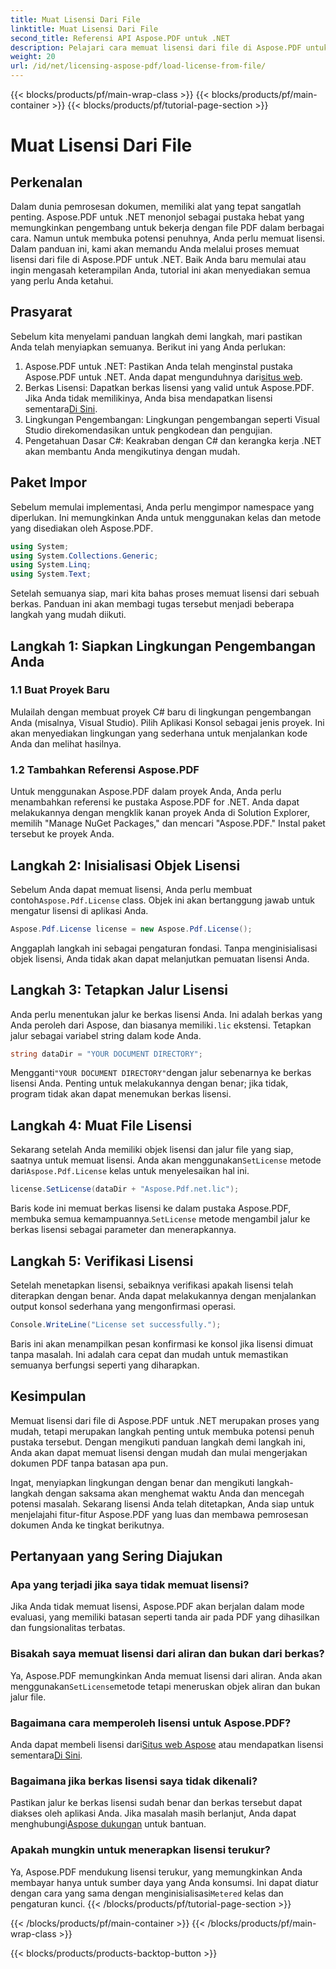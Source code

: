 ```yaml
---
title: Muat Lisensi Dari File
linktitle: Muat Lisensi Dari File
second_title: Referensi API Aspose.PDF untuk .NET
description: Pelajari cara memuat lisensi dari file di Aspose.PDF untuk .NET dengan panduan lengkap ini. Pastikan fungsionalitas penuh dengan menyetel lisensi Anda dengan benar.
weight: 20
url: /id/net/licensing-aspose-pdf/load-license-from-file/
---
```


{{< blocks/products/pf/main-wrap-class >}}
{{< blocks/products/pf/main-container >}}
{{< blocks/products/pf/tutorial-page-section >}}

# Muat Lisensi Dari File

## Perkenalan

Dalam dunia pemrosesan dokumen, memiliki alat yang tepat sangatlah penting. Aspose.PDF untuk .NET menonjol sebagai pustaka hebat yang memungkinkan pengembang untuk bekerja dengan file PDF dalam berbagai cara. Namun untuk membuka potensi penuhnya, Anda perlu memuat lisensi. Dalam panduan ini, kami akan memandu Anda melalui proses memuat lisensi dari file di Aspose.PDF untuk .NET. Baik Anda baru memulai atau ingin mengasah keterampilan Anda, tutorial ini akan menyediakan semua yang perlu Anda ketahui.

## Prasyarat

Sebelum kita menyelami panduan langkah demi langkah, mari pastikan Anda telah menyiapkan semuanya. Berikut ini yang Anda perlukan:

1.  Aspose.PDF untuk .NET: Pastikan Anda telah menginstal pustaka Aspose.PDF untuk .NET. Anda dapat mengunduhnya dari[situs web](https://releases.aspose.com/pdf/net/).
2.  Berkas Lisensi: Dapatkan berkas lisensi yang valid untuk Aspose.PDF. Jika Anda tidak memilikinya, Anda bisa mendapatkan lisensi sementara[Di Sini](https://purchase.aspose.com/temporary-license/).
3. Lingkungan Pengembangan: Lingkungan pengembangan seperti Visual Studio direkomendasikan untuk pengkodean dan pengujian.
4. Pengetahuan Dasar C#: Keakraban dengan C# dan kerangka kerja .NET akan membantu Anda mengikutinya dengan mudah.

## Paket Impor

Sebelum memulai implementasi, Anda perlu mengimpor namespace yang diperlukan. Ini memungkinkan Anda untuk menggunakan kelas dan metode yang disediakan oleh Aspose.PDF.

```csharp
using System;
using System.Collections.Generic;
using System.Linq;
using System.Text;
```

Setelah semuanya siap, mari kita bahas proses memuat lisensi dari sebuah berkas. Panduan ini akan membagi tugas tersebut menjadi beberapa langkah yang mudah diikuti.

## Langkah 1: Siapkan Lingkungan Pengembangan Anda

### 1.1 Buat Proyek Baru
Mulailah dengan membuat proyek C# baru di lingkungan pengembangan Anda (misalnya, Visual Studio). Pilih Aplikasi Konsol sebagai jenis proyek. Ini akan menyediakan lingkungan yang sederhana untuk menjalankan kode Anda dan melihat hasilnya.

### 1.2 Tambahkan Referensi Aspose.PDF
Untuk menggunakan Aspose.PDF dalam proyek Anda, Anda perlu menambahkan referensi ke pustaka Aspose.PDF for .NET. Anda dapat melakukannya dengan mengklik kanan proyek Anda di Solution Explorer, memilih "Manage NuGet Packages," dan mencari "Aspose.PDF." Instal paket tersebut ke proyek Anda.

## Langkah 2: Inisialisasi Objek Lisensi

 Sebelum Anda dapat memuat lisensi, Anda perlu membuat contoh`Aspose.Pdf.License` class. Objek ini akan bertanggung jawab untuk mengatur lisensi di aplikasi Anda.

```csharp
Aspose.Pdf.License license = new Aspose.Pdf.License();
```

Anggaplah langkah ini sebagai pengaturan fondasi. Tanpa menginisialisasi objek lisensi, Anda tidak akan dapat melanjutkan pemuatan lisensi Anda.

## Langkah 3: Tetapkan Jalur Lisensi

 Anda perlu menentukan jalur ke berkas lisensi Anda. Ini adalah berkas yang Anda peroleh dari Aspose, dan biasanya memiliki`.lic` ekstensi. Tetapkan jalur sebagai variabel string dalam kode Anda.

```csharp
string dataDir = "YOUR DOCUMENT DIRECTORY";
```

 Mengganti`"YOUR DOCUMENT DIRECTORY"`dengan jalur sebenarnya ke berkas lisensi Anda. Penting untuk melakukannya dengan benar; jika tidak, program tidak akan dapat menemukan berkas lisensi.

## Langkah 4: Muat File Lisensi

 Sekarang setelah Anda memiliki objek lisensi dan jalur file yang siap, saatnya untuk memuat lisensi. Anda akan menggunakan`SetLicense` metode dari`Aspose.Pdf.License` kelas untuk menyelesaikan hal ini.

```csharp
license.SetLicense(dataDir + "Aspose.Pdf.net.lic");
```

 Baris kode ini memuat berkas lisensi ke dalam pustaka Aspose.PDF, membuka semua kemampuannya.`SetLicense` metode mengambil jalur ke berkas lisensi sebagai parameter dan menerapkannya.

## Langkah 5: Verifikasi Lisensi

Setelah menetapkan lisensi, sebaiknya verifikasi apakah lisensi telah diterapkan dengan benar. Anda dapat melakukannya dengan menjalankan output konsol sederhana yang mengonfirmasi operasi.

```csharp
Console.WriteLine("License set successfully.");
```

Baris ini akan menampilkan pesan konfirmasi ke konsol jika lisensi dimuat tanpa masalah. Ini adalah cara cepat dan mudah untuk memastikan semuanya berfungsi seperti yang diharapkan.

## Kesimpulan

Memuat lisensi dari file di Aspose.PDF untuk .NET merupakan proses yang mudah, tetapi merupakan langkah penting untuk membuka potensi penuh pustaka tersebut. Dengan mengikuti panduan langkah demi langkah ini, Anda akan dapat memuat lisensi dengan mudah dan mulai mengerjakan dokumen PDF tanpa batasan apa pun.

Ingat, menyiapkan lingkungan dengan benar dan mengikuti langkah-langkah dengan saksama akan menghemat waktu Anda dan mencegah potensi masalah. Sekarang lisensi Anda telah ditetapkan, Anda siap untuk menjelajahi fitur-fitur Aspose.PDF yang luas dan membawa pemrosesan dokumen Anda ke tingkat berikutnya.

## Pertanyaan yang Sering Diajukan

### Apa yang terjadi jika saya tidak memuat lisensi?  
Jika Anda tidak memuat lisensi, Aspose.PDF akan berjalan dalam mode evaluasi, yang memiliki batasan seperti tanda air pada PDF yang dihasilkan dan fungsionalitas terbatas.

### Bisakah saya memuat lisensi dari aliran dan bukan dari berkas?  
 Ya, Aspose.PDF memungkinkan Anda memuat lisensi dari aliran. Anda akan menggunakan`SetLicense`metode tetapi meneruskan objek aliran dan bukan jalur file.

### Bagaimana cara memperoleh lisensi untuk Aspose.PDF?  
 Anda dapat membeli lisensi dari[Situs web Aspose](https://purchase.aspose.com/buy) atau mendapatkan lisensi sementara[Di Sini](https://purchase.aspose.com/temporary-license/).

### Bagaimana jika berkas lisensi saya tidak dikenali?  
 Pastikan jalur ke berkas lisensi sudah benar dan berkas tersebut dapat diakses oleh aplikasi Anda. Jika masalah masih berlanjut, Anda dapat menghubungi[Aspose dukungan](https://forum.aspose.com/c/pdf/10) untuk bantuan.

### Apakah mungkin untuk menerapkan lisensi terukur?  
 Ya, Aspose.PDF mendukung lisensi terukur, yang memungkinkan Anda membayar hanya untuk sumber daya yang Anda konsumsi. Ini dapat diatur dengan cara yang sama dengan menginisialisasi`Metered` kelas dan pengaturan kunci.
{{< /blocks/products/pf/tutorial-page-section >}}

{{< /blocks/products/pf/main-container >}}
{{< /blocks/products/pf/main-wrap-class >}}

{{< blocks/products/products-backtop-button >}}
